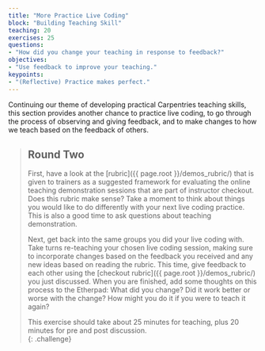 ```yaml
---
title: "More Practice Live Coding"
block: "Building Teaching Skill"
teaching: 20
exercises: 25
questions:
- "How did you change your teaching in response to feedback?"
objectives:
- "Use feedback to improve your teaching."
keypoints:
- "(Reflective) Practice makes perfect."
---
```


Continuing our theme of developing practical Carpentries teaching skills,
this section provides another chance to practice live coding, to go through the
process of observing and giving feedback, and to make changes to how we teach based on the feedback of others. 

> ## Round Two
> First, have a look at the [rubric]({{ page.root }}/demos_rubric/) that is given to trainers as a suggested framework for evaluating the online teaching demonstration sessions that are part of instructor checkout.
> Does this rubric make sense? Take a moment to think about things you would like to do differently with your next live coding
> practice. This is also a good time to ask questions about teaching demonstration.
>
> Next, get back into the same groups you did your live coding with.
> Take turns re-teaching your chosen live coding session, making sure to incorporate changes based on the feedback you received and any new ideas based on reading the rubric.
> This time, give feedback to each
> other using the [checkout rubric]({{ page.root }}/demos_rubric/) you just discussed. When you are finished, add some thoughts on this process to the Etherpad:
> What did you change? Did it work better or worse with the change? How might you do it if you were to teach it again?
>
>  This exercise should take about 25 minutes for teaching, plus 20 minutes for pre and post discussion.    
{: .challenge}
